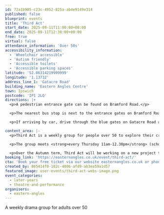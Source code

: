 ```yaml
---
id: 72a1b905-c23c-4952-825a-ab4e9149e314
published: false
blueprint: events
title: 'Third Act'
start_date: 2025-09-11T11:00:00+00:00
end_date: 2025-09-11T12:30:00+00:00
free: true
virtual: false
attendance_information: 'Over 50s'
accessibility_information:
  - 'Wheelchair accessible'
  - 'Autism friendly'
  - 'Accessible toilets'
  - 'Accessible parking spaces'
latitude: '52.06314219999999'
longitude: '1.13732'
address_line_1: 'Gatacre Road'
building_name: 'Eastern Angles Centre'
town: Ipswich
postcode: 'IP1 2LQ'
directions: |+
  <p>A pedestrian entrance gate can be found on Bramford Road.</p>

  <p>The nearest bus stop is next to the entrance gates on Bramford Road, just before the junction with Yarmouth Road. The number 8 bus from Ipswich town centre stops here.</p>

  <p>If arriving by car, drive through the blue gates on Gatacre Road and follow the driveway down to our free car park.</p>

content_area: |-
  <p>Third Act is a weekly group for people over 50 to explore their creativity through theatre in a low pressure and supportive environment. Whether you enjoy acting, writing, movement, theatrical design, directing or are looking for an opportunity to try something new – Third Act is the place for you.</p>

  <p>The group meets <strong>every Thursday 11am-12.30pm</strong> (school term time only) at the Eastern Angles Centre.</p>

  <p>Over the Autumn term, Third Act will be working on a new project that Eastern Angles is developing for Future Arts Centre’s national <strong>Our Freedom: Then &amp; Now</strong> project celebrating the 80th anniversary of VE Day.</p>
booking_link: 'https://easternangles.co.uk/event/third-act/'
cta: 'Book your free ticket via our website easternangles.co.uk or phone the team on 01473 211498.'
created_by: 865414f0-182c-4806-afd9-ab3ea59a1d57
featured_image: user-events/third-act-webs-image.png
event_categories:
  - later-years
  - theatre-and-performance
organisers:
  - eastern-angles
---
```

A weekly drama group for adults over 50